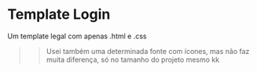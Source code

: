 # Template Login
Um template legal com apenas .html e .css

>> Usei também uma determinada fonte com ícones, mas não faz muita diferença, só no tamanho do projeto mesmo kk
